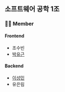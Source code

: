 ## 소프트웨어 공학 1조

### 🙋‍♀️ Member<br>
#### Frontend
- 조수빈
- [박유근](https://github.com/ParkYuGeun)

#### Backend
- [이성민](https://github.com/Etwashoeren)
- 유은림
